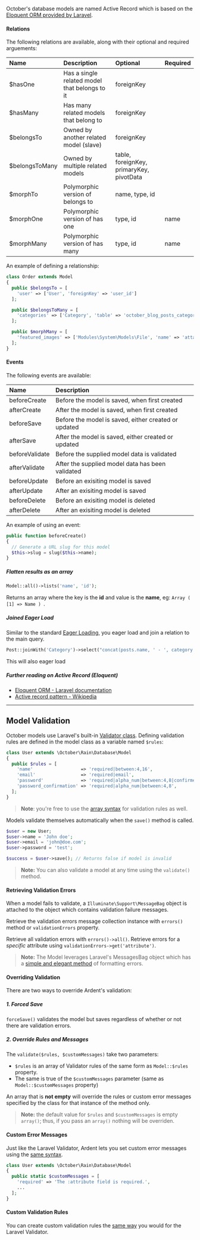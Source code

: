 October's database models are named Active Record which is based on the [Eloquent ORM provided by Laravel](http://laravel.com/docs/eloquent).

#### Relations

The following relations are available, along with their optional and required arguements:

| Name           | Description                                    | Optional                                  | Required  |
|:-------------- |:-----------------------------------------------|:----------------------------------------- |:--------- |
| $hasOne        | Has a single related model that belongs to it  | foreignKey                                |           |
| $hasMany       | Has many related models that belong to         | foreignKey                                |           |
| $belongsTo     | Owned by another related model (slave)         | foreignKey                                |           |
| $belongsToMany | Owned by multiple related models               | table, foreignKey, primaryKey, pivotData  |           |
| $morphTo       | Polymorphic version of belongs to              | name, type, id                            |           |
| $morphOne      | Polymorphic version of has one                 | type, id                                  | name      |
| $morphMany     | Polymorphic version of has many                | type, id                                  | name      |

An example of defining a relationship:

```php
class Order extends Model
{
  public $belongsTo = [
    'user' => ['User', 'foreignKey' => 'user_id']
  ];

  public $belongsToMany = [
    'categories' => ['Category', 'table' => 'october_blog_posts_categories']
  ];

  public $morphMany = [
    'featured_images' => ['Modules\System\Models\File', 'name' => 'attachment']
  ];
}
```

#### Events

The following events are available:

| Name           | Description                                                |
|:-------------- |:-----------------------------------------------------------|
| beforeCreate   | Before the model is saved, when first created              |
| afterCreate    | After the model is saved, when first created               |
| beforeSave     | Before the model is saved, either created or updated       |
| afterSave      | After the model is saved, either created or updated        |
| beforeValidate | Before the supplied model data is validated                |
| afterValidate  | After the supplied model data has been validated           |
| beforeUpdate   | Before an exisiting model is saved                         |
| afterUpdate    | After an exisiting model is saved                          |
| beforeDelete   | Before an exisiting model is deleted                       |
| afterDelete    | After an exisiting model is deleted                        |

An example of using an event:

```php
public function beforeCreate()
{
  // Generate a URL slug for this model
  $this->slug = slug($this->name);
}
```

##### Flatten results as an array

```php
Model::all()->lists('name', 'id');
```

Returns an array where the key is the **id** and value is the **name**, eg: ```Array ( [1] => Name ) ```.

##### Joined Eager Load

Similar to the standard [Eager Loading](http://laravel.com/docs/eloquent#eager-loading), you eager load and join a relation to the main query.

```php
Post::joinWith('Category')->select("concat(posts.name, ' - ', category.name)")->get();
```

This will also eager load 

##### Further reading on Active Record (Eloquent)

* [Eloquent ORM - Laravel documentation](http://laravel.com/docs/eloquent)
* [Active record pattern - Wikipedia](http://en.wikipedia.org/wiki/Active_record_pattern)

---

## Model Validation

October models use Laravel's built-in [Validator class](http://laravel.com/docs/validation). 
Defining validation rules are defined in the model class as a variable named `$rules`:

```php
class User extends \October\Rain\Database\Model
{
  public $rules = [
    'name'                  => 'required|between:4,16',
    'email'                 => 'required|email',
    'password'              => 'required|alpha_num|between:4,8|confirmed',
    'password_confirmation' => 'required|alpha_num|between:4,8',
  ];
}
```

> **Note**: you're free to use the [array syntax](http://laravel.com/docs/validation#basic-usage) for validation rules as well.

Models validate themselves automatically when the `save()` method is called.

```php
$user = new User;
$user->name = 'John doe';
$user->email = 'john@doe.com';
$user->password = 'test';

$success = $user->save(); // Returns false if model is invalid
```

> **Note:** You can also validate a model at any time using the `validate()` method.

#### Retrieving Validation Errors

When a model fails to validate, a `Illuminate\Support\MessageBag` object is attached to the object which contains validation failure messages.

Retrieve the validation errors message collection instance with `errors()` method or `validationErrors` property.

Retrieve all validation errors with `errors()->all()`. Retrieve errors for a *specific* attribute using `validationErrors->get('attribute')`.

> **Note:** The Model leverages Laravel's MessagesBag object which has a [simple and elegant method](http://laravel.com/docs/validation#working-with-error-messages) of formatting errors.

#### Overriding Validation

There are two ways to override Ardent's validation:

##### 1. Forced Save
`forceSave()` validates the model but saves regardless of whether or not there are validation errors.

##### 2. Override Rules and Messages
The `validate($rules, $customMessages)` take two parameters:

- `$rules` is an array of Validator rules of the same form as `Model::$rules` property.
- The same is true of the `$customMessages` parameter (same as `Model::$customMessages` property)

An array that is **not empty** will override the rules or custom error messages specified by the class for that instance of the method only.

> **Note:** the default value for `$rules` and `$customMessages` is empty `array()`; thus, if you pass an `array()` nothing will be overriden.

#### Custom Error Messages

Just like the Laravel Validator, Ardent lets you set custom error messages using the [same syntax](http://laravel.com/docs/validation#custom-error-messages).

```php
class User extends \October\Rain\Database\Model
{
  public static $customMessages = [
    'required' => 'The :attribute field is required.',
    ...
  ];
}
```

#### Custom Validation Rules

You can create custom validation rules the [same way](http://laravel.com/docs/validation#custom-validation-rules) you would for the Laravel Validator.

